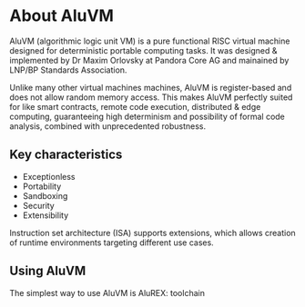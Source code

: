 # About AluVM

AluVM \(algorithmic logic unit VM\) is a pure functional RISC virtual machine designed for deterministic portable computing tasks. It was designed & implemented by Dr Maxim Orlovsky at Pandora Core AG and mainained by LNP/BP Standards Association. 

Unlike many other virtual machines machines, AluVM is register-based and does not allow random memory access. This makes AluVM perfectly suited for like smart contracts, remote code execution, distributed & edge computing, guaranteeing high determinism and possibility of formal code analysis, combined with unprecedented robustness.

## Key characteristics

* Exceptionless
* Portability
* Sandboxing
* Security
* Extensibility

Instruction set architecture \(ISA\) supports extensions, which allows creation of runtime environments targeting different use cases.

## Using AluVM

The simplest way to use AluVM is AluREX: toolchain

